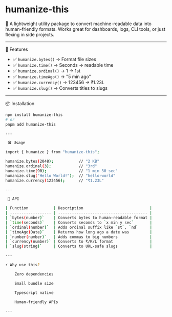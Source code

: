 # humanize-this

🔢 A lightweight utility package to convert machine-readable data into human-friendly formats. Works great for dashboards, logs, CLI tools, or just flexing in side projects.

---

 🚀 Features

- ✅ `humanize.bytes()` → Format file sizes
- ✅ `humanize.time()` → Seconds → readable time
- ✅ `humanize.ordinal()` → 1 → 1st
- ✅ `humanize.timeAgo()` → "5 min ago"
- ✅ `humanize.currency()` → 123456 → ₹1.23L
- ✅ `humanize.slug()` → Converts titles to slugs

---

 📦 Installation

```bash
npm install humanize-this
# or
pnpm add humanize-this

---

 🛠️ Usage

import { humanize } from "humanize-this";

humanize.bytes(2048);           // "2 KB"
humanize.ordinal(3);            // "3rd"
humanize.time(90);              // "1 min 30 sec"
humanize.slug("Hello World!");  // "hello-world"
humanize.currency(123456);      // "₹1.23L"

---

 📜 API

| Function           | Description                             |
| ------------------ | --------------------------------------- |
| `bytes(number)`    | Converts bytes to human-readable format |
| `time(seconds)`    | Converts seconds to `x min y sec`       |
| `ordinal(number)`  | Adds ordinal suffix like `st`, `nd`     |
| `timeAgo(Date)`    | Returns how long ago a date was         |
| `number(number)`   | Adds commas to big numbers              |
| `currency(number)` | Converts to ₹/K/L format                |
| `slug(string)`     | Converts to URL-safe slugs              |

---

⚡ Why use this?

    Zero dependencies

    Small bundle size

    Typescript native

    Human-friendly APIs

---

